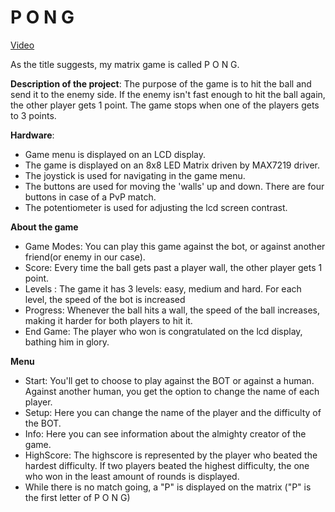 # P O N G

[Video](https://www.youtube.com/watch?v=TtWTztKXtfY)

As the title suggests, my matrix game is called P O N G.

**Description of the project**: The purpose of the game is to hit the ball and send it to the enemy side. If the enemy isn't fast enough to hit the ball again, the other player gets 1 point. The game stops when one of the players gets to 3 points.

**Hardware**:

- Game menu is displayed on an LCD display.
- The game is displayed on an 8x8 LED Matrix driven by MAX7219 driver.
- The joystick is used for navigating in the game menu.
- The buttons are used for moving the 'walls' up and down. There are four buttons in case of a PvP match. 
- The potentiometer is used for adjusting the lcd screen contrast.

**About the game**
- Game Modes: You can play this game against the bot, or against another friend(or enemy in our case). 
- Score: Every time the ball gets past a player wall, the other player gets 1 point.
- Levels : The game it has 3 levels: easy, medium and hard. For each level, the speed of the bot is increased 
- Progress: Whenever the ball hits a wall, the speed of the ball increases, making it harder for both players to hit it.
- End Game: The player who won is congratulated on the lcd display, bathing him in glory.

**Menu**
- Start: You'll get to choose to play against the BOT or against a human. Against another human, you get the option to change the name of each player.
- Setup: Here you can change the name of the player and the difficulty of the BOT.
- Info: Here you can see information about the almighty creator of the game. 
- HighScore: The highscore is represented by the player who beated the hardest difficulty. If two players beated the highest difficulty, the one who won in the least amount of rounds is displayed.
- While there is no match going, a "P" is displayed on the matrix ("P" is the first letter of P O N G)

